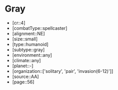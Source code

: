 
# Gray

- [cr::4]
- [combatType::spellcaster]
- [alignment::NE]
- [size::small]
- [type::humanoid]
- [subtype::gray]
- [environment::any]
- [climate::any]
- [planet::-]
- [organization::['solitary', 'pair', 'invasion(6-12)']]
- [source::AA]
- [page::56]
